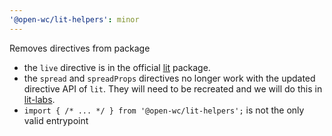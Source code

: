 ```yaml
---
'@open-wc/lit-helpers': minor
---
```


Removes directives from package

- the `live` directive is in the official [lit](https://lit.dev/docs/templates/directives/#live) package.
- the `spread` and `spreadProps` directives no longer work with the updated directive API of `lit`. They will need to be recreated and we will do this in [lit-labs](https://github.com/lit/lit/tree/main/packages/labs).
- `import { /* ... */ } from '@open-wc/lit-helpers';` is not the only valid entrypoint
